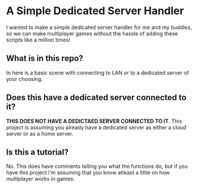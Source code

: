 # A Simple Dedicated Server Handler
I wanted to make a simple dedicated server handler for me and my buddies, so we can make multiplayer games without the hassle of adding these scripts like a million times!

## What is in this repo?
In here is a basic scene with connecting to LAN or to a dedicated server of your choosing.

## Does this have a dedicated server connected to it?
**THIS DOES NOT HAVE A DEDICTAED SERVER CONNECTED TO IT**. This project is assuming you already have a dedicated server as either a cloud server or as a home server.

## Is this a tutorial?
No. This does have comments telling you what the functions do, but if you have this project i'm assuming that you know atleast a little on how multiplayer works in games.

